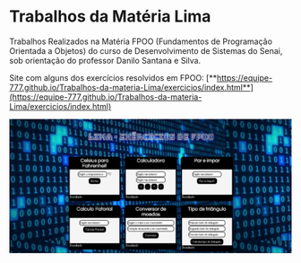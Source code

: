# **Trabalhos da Matéria Lima**

Trabalhos Realizados na Matéria FPOO (Fundamentos de Programação Orientada a Objetos) do curso de Desenvolvimento de Sistemas do Senai, sob orientação do professor Danilo Santana e Silva.


Site com alguns dos exercícios resolvidos em FPOO:
[**https://equipe-777.github.io/Trabalhos-da-materia-Lima/exercicios/index.html**](https://equipe-777.github.io/Trabalhos-da-materia-Lima/exercicios/index.html)

![Image](https://raw.githubusercontent.com/Luccazx12/Trabalhos-da-materia-Lima/master/exercicios/exerciciosFPOO.JPG)
